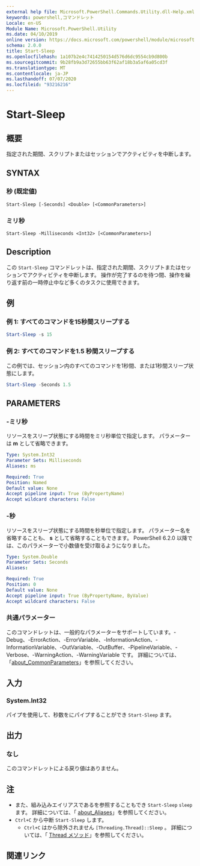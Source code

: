 ```yaml
---
external help file: Microsoft.PowerShell.Commands.Utility.dll-Help.xml
keywords: powershell,コマンドレット
Locale: en-US
Module Name: Microsoft.PowerShell.Utility
ms.date: 04/10/2019
online version: https://docs.microsoft.com/powershell/module/microsoft.powershell.utility/start-sleep?view=powershell-6&WT.mc_id=ps-gethelp
schema: 2.0.0
title: Start-Sleep
ms.openlocfilehash: 1a107b2e4c7414250154d576d6dc9554cb9d800b
ms.sourcegitcommit: 9b28fb9a3d72655bb63f62af18b3a5af6a05cd3f
ms.translationtype: MT
ms.contentlocale: ja-JP
ms.lasthandoff: 07/07/2020
ms.locfileid: "93216216"
---
```

# Start-Sleep

## 概要
指定された期間、スクリプトまたはセッションでアクティビティを中断します。

## SYNTAX

### 秒 (既定値)

```
Start-Sleep [-Seconds] <Double> [<CommonParameters>]
```

### ミリ秒

```
Start-Sleep -Milliseconds <Int32> [<CommonParameters>]
```

## Description

この `Start-Sleep` コマンドレットは、指定された期間、スクリプトまたはセッションでアクティビティを中断します。 操作が完了するのを待つ間、操作を繰り返す前の一時停止中など多くのタスクに使用できます。

## 例

### 例 1: すべてのコマンドを15秒間スリープする

```powershell
Start-Sleep -s 15
```

### 例 2: すべてのコマンドを1.5 秒間スリープする

この例では、セッション内のすべてのコマンドを1秒間、または1秒間スリープ状態にします。

```powershell
Start-Sleep -Seconds 1.5
```

## PARAMETERS

### -ミリ秒

リソースをスリープ状態にする時間をミリ秒単位で指定します。 パラメーターは **m** として省略できます。

```yaml
Type: System.Int32
Parameter Sets: Milliseconds
Aliases: ms

Required: True
Position: Named
Default value: None
Accept pipeline input: True (ByPropertyName)
Accept wildcard characters: False
```

### -秒

リソースをスリープ状態にする時間を秒単位で指定します。 パラメーター名を省略することも、 **s** として省略することもできます。 PowerShell 6.2.0 以降では、このパラメーターで小数値を受け取るようになりました。

```yaml
Type: System.Double
Parameter Sets: Seconds
Aliases:

Required: True
Position: 0
Default value: None
Accept pipeline input: True (ByPropertyName, ByValue)
Accept wildcard characters: False
```

### 共通パラメーター

このコマンドレットは、一般的なパラメーターをサポートしています。-Debug、-ErrorAction、-ErrorVariable、-InformationAction、-InformationVariable、-OutVariable、-OutBuffer、-PipelineVariable、-Verbose、-WarningAction、-WarningVariable です。 詳細については、「[about_CommonParameters](../Microsoft.PowerShell.Core/About/about_CommonParameters.md)」を参照してください。

## 入力

### System.Int32

パイプを使用して、秒数をにパイプすることができ `Start-Sleep` ます。

## 出力

### なし

このコマンドレットによる戻り値はありません。

## 注

- また、組み込みエイリアスであるを参照することもでき `Start-Sleep` `sleep` ます。 詳細については、「 [about_Aliases](../Microsoft.PowerShell.Core/About/about_Aliases.md)」を参照してください。
- `Ctrl+C` から中断 `Start-Sleep` します。
  - `Ctrl+C` はから除外されません `[Threading.Thread]::Sleep` 。 詳細については、「 [Thread メソッド](/dotnet/api/system.threading.thread.sleep)」を参照してください。

## 関連リンク
